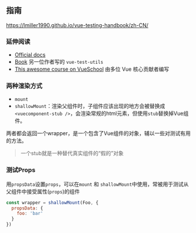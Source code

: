 ## 指南

https://lmiller1990.github.io/vue-testing-handbook/zh-CN/

### 延伸阅读

- [Official docs](https://vue-test-utils.vuejs.org/)
- [Book](https://www.manning.com/books/testing-vue-js-applications) 另一位作者写的 `vue-test-utils`
- [This awesome course on VueSchool](https://vueschool.io/courses/learn-how-to-test-vuejs-components?friend=vth) 由多位 Vue 核心贡献者编写

### 两种渲染方式

- `mount`
- `shallowMount`：渲染父组件时，子组件应该出现的地方会被替换成`<vuecomponent-stub />`，会渲染常规的html元素，但使用`stub`替换掉Vue组件。

两者都会返回一个wrapper，是一个包含了Vue组件的对象，辅以一些对测试有用的方法。

> 一个stub就是一种替代真实组件的“假的”对象

### 测试Props

用`propsData`设置`props`，可以在`mount` 和 `shallowMount`中使用，常被用于测试从父组件中接受属性(`props`)的组件

```js
const wrapper = shallowMount(Foo, {
  propsData: {
    foo: 'bar'
  }
})
```


